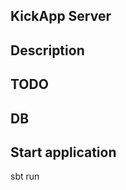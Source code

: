 KickApp Server
-----------------------

## Description

## TODO

## DB



## Start application

sbt run

